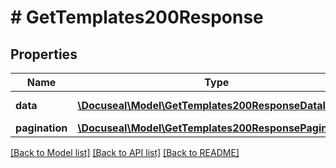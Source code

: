 # # GetTemplates200Response

## Properties

Name | Type | Description | Notes
------------ | ------------- | ------------- | -------------
**data** | [**\Docuseal\Model\GetTemplates200ResponseDataInner[]**](GetTemplates200ResponseDataInner.md) | List of templates. | [optional]
**pagination** | [**\Docuseal\Model\GetTemplates200ResponsePagination**](GetTemplates200ResponsePagination.md) |  | [optional]

[[Back to Model list]](../../README.md#models) [[Back to API list]](../../README.md#endpoints) [[Back to README]](../../README.md)
